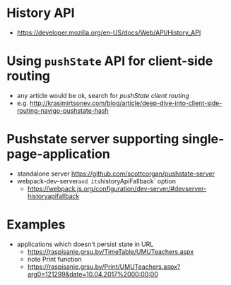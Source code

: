# History API

- https://developer.mozilla.org/en-US/docs/Web/API/History_API

# Using `pushState` API for client-side routing

- any article would be ok, search for _pushState client routing_
- e.g. http://krasimirtsonev.com/blog/article/deep-dive-into-client-side-routing-navigo-pushstate-hash

# Pushstate server supporting single-page-application

- standalone server https://github.com/scottcorgan/pushstate-server
- webpack-dev-server` and its `historyApiFallback` option
  - https://webpack.js.org/configuration/dev-server/#devserver-historyapifallback

# Examples

- applications which doesn't persist state in URL
  - https://raspisanie.grsu.by/TimeTable/UMUTeachers.aspx
  - note Print function
  - https://raspisanie.grsu.by/Print/UMUTeachers.aspx?arg0=121299&date=10.04.2017%2000:00:00
